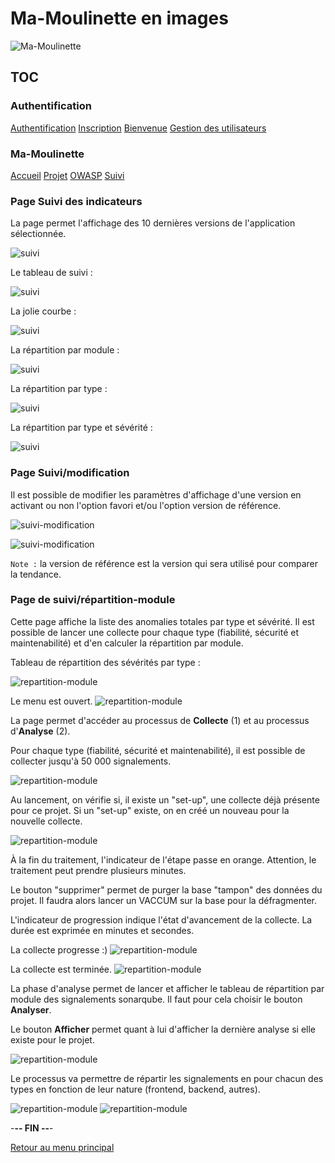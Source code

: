 # Ma-Moulinette en images

![Ma-Moulinette](/documentation/ressources/home-000.jpg)

## TOC

### Authentification

[Authentification](/documentation/authentification.md)
[Inscription](/documentation/inscription.md)
[Bienvenue]((/documentation/bienvenue.md))
[Gestion des utilisateurs](utilisateur.md)

### Ma-Moulinette

[Accueil](/documentation/accueil.md)
[Projet](/documentation/projet.md)
[OWASP](/documentation/owasp.md)
[Suivi](/documentation/suivi.md)

### Page Suivi des indicateurs

La page permet l'affichage des 10 dernières versions de l'application sélectionnée.

![suivi](/documentation/ressources/suivi-001.jpg)

Le tableau de suivi :

![suivi](/documentation/ressources/suivi-002.jpg)

La jolie courbe :

![suivi](/documentation/ressources/suivi-003.jpg)

La répartition par module :

![suivi](/documentation/ressources/suivi-004.jpg)

La répartition par type :

![suivi](/documentation/ressources/suivi-005.jpg)

La répartition par type et sévérité :

![suivi](/documentation/ressources/suivi-006.jpg)

### Page Suivi/modification

Il est possible de modifier les paramètres d'affichage d'une version en activant ou non l'option favori et/ou l'option version de référence.

![suivi-modification](/documentation/ressources/suivi-modification-001.jpg)

![suivi-modification](/documentation/ressources/suivi-modification-002.jpg)

`Note :` la version de référence est la version qui sera utilisé pour comparer la tendance.

### Page de suivi/répartition-module

Cette page affiche la liste des anomalies totales par type et sévérité. Il est possible de lancer une collecte pour chaque type (fiabilité, sécurité et maintenabilité) et d'en calculer la répartition par module.

Tableau de répartition des sévérités par type :

![repartition-module](/documentation/ressources/repartition-module-001.jpg)

Le menu est ouvert.
![repartition-module](/documentation/ressources/repartition-module-001a.jpg)

La page permet d'accéder au processus de **Collecte** (1) et au processus d'**Analyse** (2).

Pour chaque type (fiabilité, sécurité et maintenabilité), il est possible de collecter jusqu'à 50 000 signalements.

![repartition-module](/documentation/ressources/repartition-module-002.jpg)

Au lancement, on vérifie si, il existe un "set-up", une collecte déjà présente pour ce projet. Si un "set-up" existe, on en créé un nouveau pour la nouvelle collecte.

![repartition-module](/documentation/ressources/repartition-module-004.jpg)

À la fin du traitement, l'indicateur de l'étape passe en orange. Attention, le traitement peut prendre plusieurs minutes.

Le bouton "supprimer" permet de purger la base "tampon" des données du projet. Il faudra alors lancer un VACCUM sur la base pour la défragmenter.

L'indicateur de progression indique l'état d'avancement de la collecte. La durée est exprimée en minutes et secondes.

La collecte progresse :)
![repartition-module](/documentation/ressources/repartition-module-005.jpg)

La collecte est terminée.
![repartition-module](/documentation/ressources/repartition-module-006.jpg)

La phase d'analyse permet de lancer et afficher le tableau de répartition par module des signalements sonarqube. Il faut pour cela choisir le bouton **Analyser**.

Le bouton **Afficher** permet quant à lui d'afficher la dernière analyse si elle existe pour le projet.

![repartition-module](/documentation/ressources/repartition-module-003.jpg)

Le processus va permettre de répartir les signalements en pour chacun des types en fonction de leur nature (frontend, backend, autres).

![repartition-module](/documentation/ressources/repartition-module-007.jpg)
![repartition-module](/documentation/ressources/repartition-module-008.jpg)

-**-- FIN --**-

[Retour au menu principal](/README.md)
